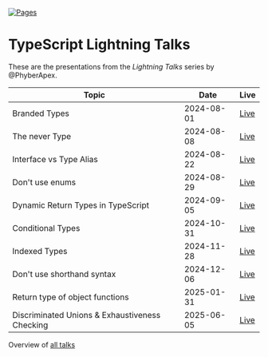 [![Pages](https://github.com/PhyberApex/typescript-lightning-talks/actions/workflows/deploy-docs.yml/badge.svg)](https://phyberapex.github.io/typescript-lightning-talks/)

# TypeScript Lightning Talks

These are the presentations from the _Lightning Talks_ series by @PhyberApex.

| Topic                                          | Date       | Live                                                                                                |
|------------------------------------------------|------------|-----------------------------------------------------------------------------------------------------|
| Branded Types                                  | 2024-08-01 | [Live](https://phyberapex.github.io/typescript-lightning-talks/01-branded-types/)                   |
| The never Type                                 | 2024-08-08 | [Live](https://phyberapex.github.io/typescript-lightning-talks/02-the-never-type/)                  |
| Interface vs Type Alias                        | 2024-08-22 | [Live](https://phyberapex.github.io/typescript-lightning-talks/03-interface-vs-type-alias/)         |
| Don't use enums                                | 2024-08-29 | [Live](https://phyberapex.github.io/typescript-lightning-talks/04-dont-use-enums/)                  |
| Dynamic Return Types in TypeScript             | 2024-09-05 | [Live](https://phyberapex.github.io/typescript-lightning-talks/05-return-type-by-parameter/)        |
| Conditional Types                              | 2024-10-31 | [Live](https://phyberapex.github.io/typescript-lightning-talks/06-conditional-types/)               |
| Indexed Types                                  | 2024-11-28 | [Live](https://phyberapex.github.io/typescript-lightning-talks/07-indexed-types/)                   |
| Don't use shorthand syntax                     | 2024-12-06 | [Live](https://phyberapex.github.io/typescript-lightning-talks/08-dont-use-shorthand-syntax/)       |
| Return type of object functions                | 2025-01-31 | [Live](https://phyberapex.github.io/typescript-lightning-talks/09-return-type-of-object-functions/) |
| Discriminated Unions & Exhaustiveness Checking | 2025-06-05 | [Live](https://phyberapex.github.io/typescript-lightning-talks/10-discriminated-unions/)            |

Overview of [all talks](https://phyberapex.github.io/typescript-lightning-talks/)
